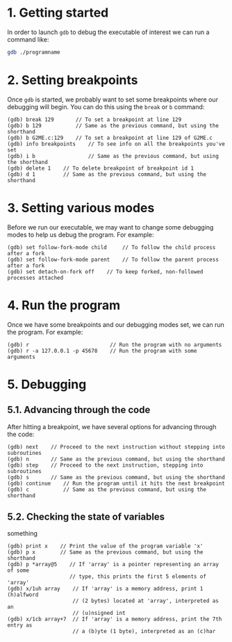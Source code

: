 # 1. Getting started

In order to launch `gdb` to debug the executable of interest we can
run a command like:

```bash
gdb ./programname
```


# 2. Setting breakpoints

Once `gdb` is started, we probably want to set some breakpoints where our
debugging will begin. You can do this using the `break` or `b` command:

```
(gdb) break 129       // To set a breakpoint at line 129
(gdb) b 129           // Same as the previous command, but using the shorthand
(gdb) b G2ME.c:129    // To set a breakpoint at line 129 of G2ME.c
(gdb) info breakpoints    // To see info on all the breakpoints you've set
(gdb) i b                 // Same as the previous command, but using the shorthand
(gdb) delete 1    // To delete breakpoint of breakpoint id 1
(gdb) d 1         // Same as the previous command, but using the shorthand
```


# 3. Setting various modes

Before we run our executable, we may want to change some debugging modes
to help us debug the program. For example:

```
(gdb) set follow-fork-mode child     // To follow the child process after a fork
(gdb) set follow-fork-mode parent    // To follow the parent process after a fork
(gdb) set detach-on-fork off    // To keep forked, non-followed processes attached
```


# 4. Run the program

Once we have some breakpoints and our debugging modes set, we can run the
program. For example:

```
(gdb) r                          // Run the program with no arguments
(gdb) r -a 127.0.0.1 -p 45678    // Run the program with some arguments
```


# 5. Debugging

## 5.1. Advancing through the code

After hitting a breakpoint, we have several options for advancing through
the code:

```
(gdb) next    // Proceed to the next instruction without stepping into subroutines
(gdb) n       // Same as the previous command, but using the shorthand
(gdb) step    // Proceed to the next instruction, stepping into subroutines
(gdb) s       // Same as the previous command, but using the shorthand
(gdb) continue    // Run the program until it hits the next breakpoint
(gdb) c           // Same as the previous command, but using the shorthand
```

## 5.2. Checking the state of variables

something

```
(gdb) print x    // Print the value of the program variable 'x'
(gdb) p x        // Same as the previous command, but using the shorthand
(gdb) p *array@5    // If 'array' is a pointer representing an array of some
                    // type, this prints the first 5 elements of 'array'
(gdb) x/1uh array    // If 'array' is a memory address, print 1 (h)alfword
                     // (2 bytes) located at 'array', interpreted as an
                     // (u)nsigned int
(gdb) x/1cb array+7  // If 'array' is a memory address, print the 7th entry as
                     // a (b)yte (1 byte), interpreted as an (c)har
```
